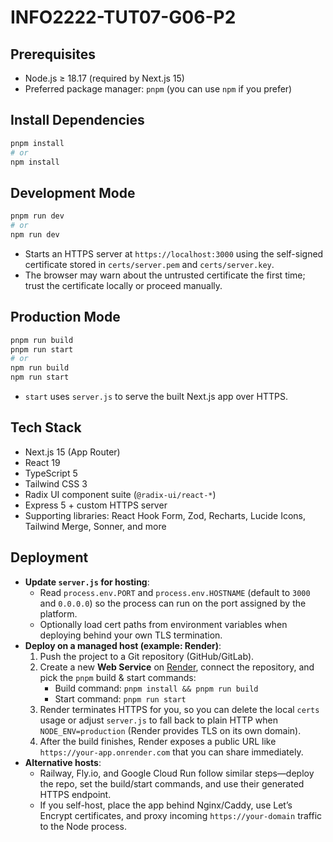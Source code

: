 # INFO2222-TUT07-G06-P2

## Prerequisites
- Node.js ≥ 18.17 (required by Next.js 15)
- Preferred package manager: `pnpm` (you can use `npm` if you prefer)

## Install Dependencies
```bash
pnpm install
# or
npm install
```

## Development Mode
```bash
pnpm run dev
# or
npm run dev
```
- Starts an HTTPS server at `https://localhost:3000` using the self-signed certificate stored in `certs/server.pem` and `certs/server.key`.
- The browser may warn about the untrusted certificate the first time; trust the certificate locally or proceed manually.

## Production Mode
```bash
pnpm run build
pnpm run start
# or
npm run build
npm run start
```
- `start` uses `server.js` to serve the built Next.js app over HTTPS.

## Tech Stack
- Next.js 15 (App Router)
- React 19
- TypeScript 5
- Tailwind CSS 3
- Radix UI component suite (`@radix-ui/react-*`)
- Express 5 + custom HTTPS server
- Supporting libraries: React Hook Form, Zod, Recharts, Lucide Icons, Tailwind Merge, Sonner, and more

## Deployment
- **Update `server.js` for hosting**:
  - Read `process.env.PORT` and `process.env.HOSTNAME` (default to `3000` and `0.0.0.0`) so the process can run on the port assigned by the platform.
  - Optionally load cert paths from environment variables when deploying behind your own TLS termination.
- **Deploy on a managed host (example: Render)**:
  1. Push the project to a Git repository (GitHub/GitLab).
  2. Create a new **Web Service** on [Render](https://render.com), connect the repository, and pick the `pnpm` build & start commands:
     - Build command: `pnpm install && pnpm run build`
     - Start command: `pnpm run start`
  3. Render terminates HTTPS for you, so you can delete the local `certs` usage or adjust `server.js` to fall back to plain HTTP when `NODE_ENV=production` (Render provides TLS on its own domain).
  4. After the build finishes, Render exposes a public URL like `https://your-app.onrender.com` that you can share immediately.
- **Alternative hosts**:
  - Railway, Fly.io, and Google Cloud Run follow similar steps—deploy the repo, set the build/start commands, and use their generated HTTPS endpoint.
  - If you self-host, place the app behind Nginx/Caddy, use Let’s Encrypt certificates, and proxy incoming `https://your-domain` traffic to the Node process.

